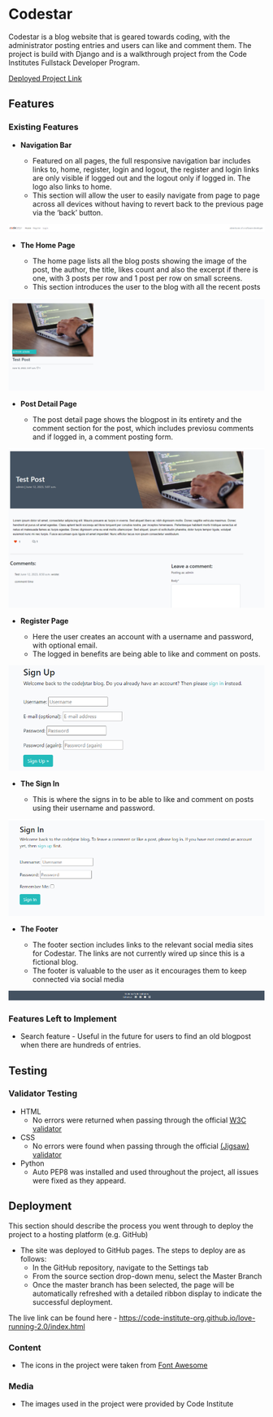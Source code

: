 # Codestar

Codestar is a blog website that is geared towards coding, with the administrator posting entries and users can like and comment them. The project is build with Django and is a walkthrough project from the Code Institutes Fullstack Developer Program.

[Deployed Project Link](https://djng-blog.herokuapp.com/)

## Features 

### Existing Features

- __Navigation Bar__

  - Featured on all pages, the full responsive navigation bar includes links to, home, register, login and logout, the register and login links are only visible if logged out and the logout only if logged in. The logo also links to home.
  - This section will allow the user to easily navigate from page to page across all devices without having to revert back to the previous page via the ‘back’ button. 

![Nav Bar](static/images/navbar.png)

- __The Home Page__

  - The home page lists all the blog posts showing the image of the post, the author, the title, likes count and also the excerpt if there is one, with 3 posts per row and 1 post per row on small screens.
  - This section introduces the user to the blog with all the recent posts

![Home Page](static/images/homepage.png)

- __Post Detail Page__

  - The post detail page shows the blogpost in its entirety and the comment section for the post, which includes previosu comments and if logged in, a comment posting form. 

![Post Detail Page](static/images/postdetail.png)

- __Register Page__

  - Here the user creates an account with a username and password, with optional email.
  - The logged in benefits are being able to like and comment on posts. 

![Register Page](static/images/signup.png)

- __The Sign In__

  - This is where the signs in to be able to like and comment on posts using their username and password.

![Sign In](static/images/signin.png)

- __The Footer__ 

  - The footer section includes links to the relevant social media sites for Codestar. The links are not currently wired up since this is a fictional blog. 
  - The footer is valuable to the user as it encourages them to keep connected via social media

![Footer](static/images/footer.png)

### Features Left to Implement

- Search feature - Useful in the future for users to find an old blogpost when there are hundreds of entries.

## Testing 

### Validator Testing 

- HTML
  - No errors were returned when passing through the official [W3C validator](https://validator.w3.org/nu/?doc=https%3A%2F%2Fdjng-blog.herokuapp.com%2F)
- CSS
  - No errors were found when passing through the official [(Jigsaw) validator](https://jigsaw.w3.org/css-validator/validator?uri=https%3A%2F%2Fdjng-blog.herokuapp.com%2F&profile=css3svg&usermedium=all&warning=1&vextwarning=&lang=en)
- Python
  - Auto PEP8 was installed and used throughout the project, all issues were fixed as they appeard.


## Deployment

This section should describe the process you went through to deploy the project to a hosting platform (e.g. GitHub) 

- The site was deployed to GitHub pages. The steps to deploy are as follows: 
  - In the GitHub repository, navigate to the Settings tab 
  - From the source section drop-down menu, select the Master Branch
  - Once the master branch has been selected, the page will be automatically refreshed with a detailed ribbon display to indicate the successful deployment. 

The live link can be found here - https://code-institute-org.github.io/love-running-2.0/index.html 

### Content 

- The icons in the project were taken from [Font Awesome](https://fontawesome.com/)

### Media

- The images used in the project were provided by Code Institute
